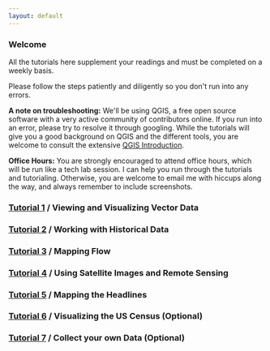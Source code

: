 ```yaml
---
layout: default
---
```


### Welcome 

All the tutorials here supplement your readings and must be completed on a weekly basis. 

Please follow the steps patiently and diligently so you don't run into any errors.

**A note on troubleshooting:** We'll be using QGIS, a free open source software with a very active community of contributors online. If you run into an error, please try to resolve it through googling. While the tutorials will give you a good background on QGIS and the different tools, you are welcome to consult the extensive [QGIS Introduction](https://docs.qgis.org/3.16/en/docs/gentle_gis_introduction/index.html). 

**Office Hours:** You are strongly encouraged to attend office hours, which will be run like a tech lab session. I can help you run through the tutorials and tutorialing. Otherwise, you are welcome to email me with hiccups along the way, and always remember to include screenshots.

### [Tutorial 1](https://nf2337.github.io/Mapping-Global-Foodscapes/tutorial1) / Viewing and Visualizing Vector Data 

### [Tutorial 2](https://nf2337.github.io/Mapping-Global-Foodscapes/tutorial2) / Working with Historical Data

### [Tutorial 3](https://nf2337.github.io/Mapping-Global-Foodscapes/tutorial3) / Mapping Flow

### [Tutorial 4](https://nf2337.github.io/Mapping-Global-Foodscapes/tutorial4) / Using Satellite Images and Remote Sensing 

### [Tutorial 5](https://nf2337.github.io/Mapping-Global-Foodscapes/tutorial5) / Mapping the Headlines 

### [Tutorial 6](https://nf2337.github.io/Mapping-Global-Foodscapes/tutorial6) / Visualizing the US Census (Optional)

### [Tutorial 7](https://nf2337.github.io/Mapping-Global-Foodscapes/tutorial7) / Collect your own Data (Optional)
